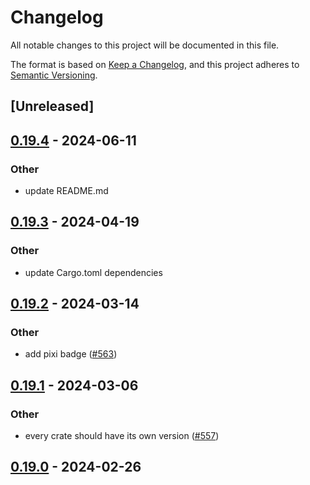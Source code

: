 # Changelog
All notable changes to this project will be documented in this file.

The format is based on [Keep a Changelog](https://keepachangelog.com/en/1.0.0/),
and this project adheres to [Semantic Versioning](https://semver.org/spec/v2.0.0.html).

## [Unreleased]

## [0.19.4](https://github.com/mamba-org/rattler/compare/rattler_macros-v0.19.3...rattler_macros-v0.19.4) - 2024-06-11

### Other
- update README.md

## [0.19.3](https://github.com/mamba-org/rattler/compare/rattler_macros-v0.19.2...rattler_macros-v0.19.3) - 2024-04-19

### Other
- update Cargo.toml dependencies

## [0.19.2](https://github.com/mamba-org/rattler/compare/rattler_macros-v0.19.1...rattler_macros-v0.19.2) - 2024-03-14

### Other
- add pixi badge ([#563](https://github.com/mamba-org/rattler/pull/563))

## [0.19.1](https://github.com/mamba-org/rattler/compare/rattler_macros-v0.19.0...rattler_macros-v0.19.1) - 2024-03-06

### Other
- every crate should have its own version ([#557](https://github.com/mamba-org/rattler/pull/557))

## [0.19.0](https://github.com/baszalmstra/rattler/compare/rattler_macros-v0.18.0...rattler_macros-v0.19.0) - 2024-02-26
